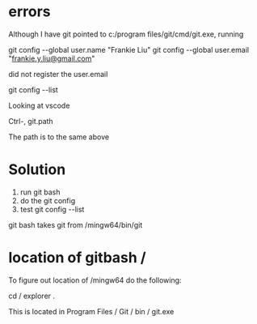 # errors

Although I have git pointed to c:/program files/git/cmd/git.exe,
running

git config --global user.name "Frankie Liu"
git config --global user.email "frankie.y.liu@gmail.com"

did not register the user.email

git config --list

Looking at vscode

Ctrl-, git.path

The path is to the same above

# Solution

1. run git bash
2. do the git config
3. test git config --list
   
git bash takes git from /mingw64/bin/git

# location of gitbash /
To figure out location of /mingw64 do the following:

cd /
explorer .

This is located in Program Files / Git / bin / git.exe